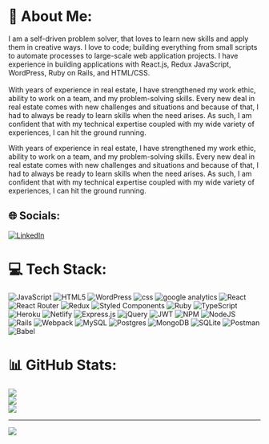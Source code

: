 # 💫 About Me:
I am a self-driven problem solver, that loves to learn new skills and apply them in creative ways. I love to code; building everything from small scripts to automate processes to large-scale web application projects. I have experience in building applications with React.js, Redux JavaScript, WordPress, Ruby on Rails, and HTML/CSS.<br><br>With years of experience in real estate, I have strengthened my work ethic, ability to work on a team, and my problem-solving skills. Every new deal in real estate comes with new challenges and situations and because of that, I had to always be ready to learn skills when the need arises. As such, I am confident that with my technical expertise coupled with my wide variety of experiences, I can hit the ground running.<br>

With years of experience in real estate, I have strengthened my work ethic, ability to work on a team, and my problem-solving skills. Every new deal in real estate comes with new challenges and situations and because of that, I had to always be ready to learn skills when the need arises. As such, I am confident that with my technical expertise coupled with my wide variety of experiences, I can hit the ground running.


## 🌐 Socials:
[![LinkedIn](https://img.shields.io/badge/LinkedIn-%230077B5.svg?logo=linkedin&logoColor=white)](https://linkedin.com/in/https://www.linkedin.com/in/jeffrey-shin-901752228/) 

# 💻 Tech Stack:
![JavaScript](https://img.shields.io/badge/javascript-%23323330.svg?style=flat&logo=javascript&logoColor=%23F7DF1E) ![HTML5](https://img.shields.io/badge/html5-%23E34F26.svg?style=flat&logo=html5&logoColor=white) ![WordPress](https://img.shields.io/badge/Wordpress-21759B?style=flat&logo=wordpress&logoColor=white) ![css](https://img.shields.io/badge/CSS-239120?&style=flat&logo=css3&logoColor=white)
![google analytics](https://img.shields.io/badge/Google%20Analytics-E37400?style=flat&logo=google%20analytics&logoColor=white) ![React](https://img.shields.io/badge/react-%2320232a.svg?style=flat&logo=react&logoColor=%2361DAFB) ![React Router](https://img.shields.io/badge/React_Router-CA4245?style=flat&logo=react-router&logoColor=white) ![Redux](https://img.shields.io/badge/redux-%23593d88.svg?style=flat&logo=redux&logoColor=white) ![Styled Components](https://img.shields.io/badge/styled--components-DB7093?style=flat&logo=styled-components&logoColor=white)
![Ruby](https://img.shields.io/badge/ruby-%23CC342D.svg?style=flat&logo=ruby&logoColor=white) ![TypeScript](https://img.shields.io/badge/typescript-%23007ACC.svg?style=flat&logo=typescript&logoColor=white) ![Heroku](https://img.shields.io/badge/heroku-%23430098.svg?style=flat&logo=heroku&logoColor=white) ![Netlify](https://img.shields.io/badge/netlify-%23000000.svg?style=flat&logo=netlify&logoColor=#00C7B7) ![Express.js](https://img.shields.io/badge/express.js-%23404d59.svg?style=flat&logo=express&logoColor=%2361DAFB) ![jQuery](https://img.shields.io/badge/jquery-%230769AD.svg?style=flat&logo=jquery&logoColor=white) ![JWT](https://img.shields.io/badge/JWT-black?style=flat&logo=JSON%20web%20tokens) ![NPM](https://img.shields.io/badge/NPM-%23000000.svg?style=flat&logo=npm&logoColor=white) ![NodeJS](https://img.shields.io/badge/node.js-6DA55F?style=flat&logo=node.js&logoColor=white) ![Rails](https://img.shields.io/badge/rails-%23CC0000.svg?style=flat&logo=ruby-on-rails&logoColor=white)  ![Webpack](https://img.shields.io/badge/webpack-%238DD6F9.svg?style=flat&logo=webpack&logoColor=black) ![MySQL](https://img.shields.io/badge/mysql-%2300f.svg?style=flat&logo=mysql&logoColor=white) ![Postgres](https://img.shields.io/badge/postgres-%23316192.svg?style=flat&logo=postgresql&logoColor=white) ![MongoDB](https://img.shields.io/badge/MongoDB-%234ea94b.svg?style=flat&logo=mongodb&logoColor=white) ![SQLite](https://img.shields.io/badge/sqlite-%2307405e.svg?style=flat&logo=sqlite&logoColor=white) ![Postman](https://img.shields.io/badge/Postman-FF6C37?style=flat&logo=postman&logoColor=white) ![Babel](https://img.shields.io/badge/Babel-F9DC3e?style=flat&logo=babel&logoColor=black) 

# 📊 GitHub Stats:
![](https://github-readme-stats.vercel.app/api?username=jshin720&theme=tokyonight&hide_border=false&include_all_commits=true&count_private=true)<br/>
![](https://github-readme-streak-stats.herokuapp.com/?user=jshin720&theme=tokyonight&hide_border=false)<br/>
![](https://github-readme-stats.vercel.app/api/top-langs/?username=jshin720&theme=tokyonight&hide_border=false&include_all_commits=true&count_private=true&layout=compact)

---
[![](https://visitcount.itsvg.in/api?id=jshin720&icon=0&color=0)](https://visitcount.itsvg.in)


<!---
jshin720/jshin720 is a ✨ special ✨ repository because its `README.md` (this file) appears on your GitHub profile.
You can click the Preview link to take a look at your changes.
--->
